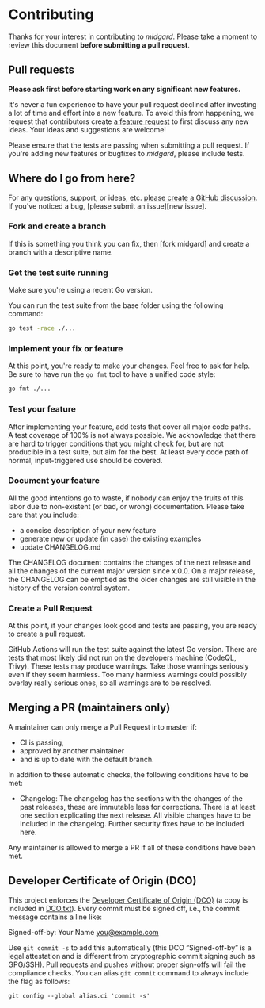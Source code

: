 <!-- SPDX-FileCopyrightText: 2025 The midgard contributors.
     SPDX-License-Identifier: MPL-2.0
-->

Contributing
============

Thanks for your interest in contributing to *midgard*. Please take a moment to
review this document __before submitting a pull request__.


Pull requests
-------------

__Please ask first before starting work on any significant new features.__

It's never a fun experience to have your pull request declined after investing a
lot of time and effort into a new feature. To avoid this from happening, we
request that contributors create
[a feature request](https://github.com/AlphaOne1/midgard/discussions/new?category=ideas)
to first discuss any new ideas. Your ideas and suggestions are welcome!

Please ensure that the tests are passing when submitting a pull request. If
you're adding new features or bugfixes to *midgard*, please include tests.


Where do I go from here?
------------------------

For any questions, support, or ideas, etc.
[please create a GitHub discussion](https://github.com/AlphaOne1/midgard/discussions/new).
If you've noticed a bug, [please submit an issue][new issue].


### Fork and create a branch

If this is something you think you can fix, then [fork midgard] and create a
branch with a descriptive name.


### Get the test suite running

Make sure you're using a recent Go version.

You can run the test suite from the base folder using the following command:

```bash
go test -race ./...
```


### Implement your fix or feature

At this point, you're ready to make your changes. Feel free to ask for help.
Be sure to have run the `go fmt` tool to have a unified code style:

```bash
go fmt ./...
```


### Test your feature

After implementing your feature, add tests that cover all major code paths. A
test coverage of 100% is not always possible. We acknowledge that there are hard
to trigger conditions that you might check for, but are not producible in a test
suite, but aim for the best. At least every code path of normal, input-triggered
use should be covered.


### Document your feature

All the good intentions go to waste, if nobody can enjoy the fruits of this labor
due to non-existent (or bad, or wrong) documentation. Please take care that you
include:

- a concise description of your new feature
- generate new or update (in case) the existing examples
- update CHANGELOG.md

The CHANGELOG document contains the changes of the next release and all the
changes of the current major version since x.0.0. On a major release, the
CHANGELOG can be emptied as the older changes are still visible in the history
of the version control system.


### Create a Pull Request

At this point, if your changes look good and tests are passing, you are ready to
create a pull request.

GitHub Actions will run the test suite against the latest Go version. There are
tests that most likely did not run on the developers machine (CodeQL, Trivy).
These tests may produce warnings. Take those warnings seriously even if they
seem harmless. Too many harmless warnings could possibly overlay really serious
ones, so all warnings are to be resolved.


Merging a PR (maintainers only)
-------------------------------

A maintainer can only merge a Pull Request into master if:

- CI is passing,
- approved by another maintainer
- and is up to date with the default branch.

In addition to these automatic checks, the following conditions have to be met:

- Changelog: The changelog has the sections with the changes of the past releases, these
  are immutable less for corrections. There is at least one section explicating the next
  release. All visible changes have to be included in the changelog. Further security
  fixes have to be included here.

Any maintainer is allowed to merge a PR if all of these conditions have been met.


Developer Certificate of Origin (DCO)
-------------------------------------

This project enforces the [Developer Certificate of Origin (DCO)](https://developercertificate.org)
(a copy is included in [DCO.txt](DCO.txt)).
Every commit must be signed off, i.e., the commit message contains a line like:

Signed-off-by: Your Name <you@example.com>

Use `git commit -s` to add this automatically (this DCO “Signed-off-by” is a
legal attestation and is different from cryptographic commit signing such as
GPG/SSH). Pull requests and pushes without proper sign-offs will fail the
compliance checks. You can alias `git commit` command to always include the
flag as follows:

```shell
git config --global alias.ci 'commit -s'
```
